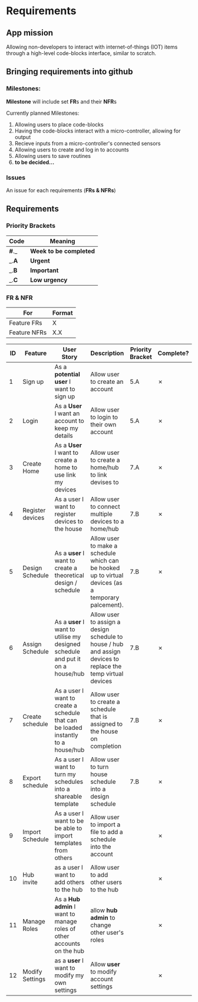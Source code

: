 # Requirements

## App mission

Allowing non-developers to interact with internet-of-things (IOT) items through a high-level code-blocks interface, similar to scratch.

## Bringing requirements into github

### Milestones:

**Milestone** will include set **FR**s and their **NFR**s

Currently planned Milestones:

1. Allowing users to place code-blocks
2. Having the code-blocks interact with a micro-controller, allowing for output
3. Recieve inputs from a micro-controller's connected sensors
4. Allowing users to create and log in to accounts
5. Allowing users to save routines
6. **to be decided...**

### Issues

An issue for each requirements (**FRs & NFRs**)

## Requirements

### Priority Brackets

| Code     | Meaning                  |
| -------- | ------------------------ |
| **#**.\_ | **Week to be completed** |
| \_.**A** | **Urgent**               |
| \_.**B** | **Important**            |
| \_.**C** | **Low urgency**          |

### FR & NFR

| For          | Format |
| ------------ | ------ |
| Feature FRs  | X      |
| Feature NFRs | X.X    |

| ID  | Feature          | User Story                                                                        | Description                                                                                                  | Priority Bracket | Complete? |
| --- | ---------------- | --------------------------------------------------------------------------------- | ------------------------------------------------------------------------------------------------------------ | ---------------- | --------- |
| 1   | Sign up          | As a **potential user** I want to sign up                                         | Allow user to create an account                                                                              | 5.A              | &cross;   |
| 2   | Login            | As a **User** I want an account to keep my details                                | Allow user to login to their own account                                                                     | 5.A              | &cross;   |
| 3   | Create Home      | As a **User** I want to create a home to use link my devices                      | Allow user to create a home/hub to link devises to                                                           | 7.A              | &cross;   |
| 4   | Register devices | As a user I want to register devices to the house                                 | Allow user to connect multiple devices to a home/hub                                                         | 7.B              | &cross;   |
| 5   | Design Schedule  | As a **user** I want to create a theoretical design / schedule                    | Allow user to make a schedule which can be hooked up to virtual devices (as a temporary palcement).          | 7.B              | &cross;   |
| 6   | Assign Schedule  | As a **user** I want to utilise my designed schedule and put it on a house/hub    | Allow user to assign a design schedule to house / hub and assign devices to replace the temp virtual devices | 7.B              | &cross;   |
| 7   | Create schedule  | As a user I want to create a schedule that can be loaded instantly to a house/hub | Allow user to create a schedule that is assigned to the house on completion                                  | 7.B              | &cross;   |
| 8   | Export schedule  | As a user I want to turn my schedules into a shareable template                   | Allow user to turn house schedule into a design schedule                                                     | 7.B              | &cross;   |
| 9   | Import Schedule  | As a user I want to be be able to import templates from others                    | Allow user to import a file to add a schedule into the account                                               |                  | &cross;   |
| 10  | Hub invite       | as a user I want to add others to the hub                                         | Allow user to add other users to the hub                                                                     |                  | &cross;   |
| 11  | Manage Roles     | As a **Hub admin** I want to manage roles of other accounts on the hub            | allow **hub admin** to change other user's roles                                                             |                  | &cross;   |
| 12  | Modify Settings  | as a **user** I want to modify my own settings                                    | Allow **user** to modify account settings                                                                    |                  | &cross;   |

